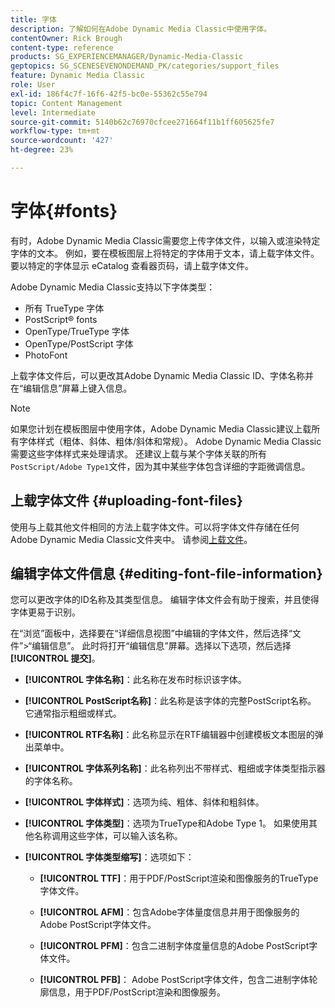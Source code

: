 ```yaml
---
title: 字体
description: 了解如何在Adobe Dynamic Media Classic中使用字体。
contentOwner: Rick Brough
content-type: reference
products: SG_EXPERIENCEMANAGER/Dynamic-Media-Classic
geptopics: SG_SCENESEVENONDEMAND_PK/categories/support_files
feature: Dynamic Media Classic
role: User
exl-id: 186f4c7f-16f6-42f5-bc0e-55362c55e794
topic: Content Management
level: Intermediate
source-git-commit: 5140b62c76970cfcee271664f11b1ff605625fe7
workflow-type: tm+mt
source-wordcount: '427'
ht-degree: 23%

---
```


# 字体{#fonts}

有时，Adobe Dynamic Media Classic需要您上传字体文件，以输入或渲染特定字体的文本。 例如，要在模板图层上将特定的字体用于文本，请上载字体文件。要以特定的字体显示 eCatalog 查看器页码，请上载字体文件。

Adobe Dynamic Media Classic支持以下字体类型：

* 所有 TrueType 字体
* PostScript® fonts
* OpenType/TrueType 字体
* OpenType/PostScript 字体
* PhotoFont

上载字体文件后，可以更改其Adobe Dynamic Media Classic ID、字体名称并在“编辑信息”屏幕上键入信息。

>[!NOTE]
>
>如果您计划在模板图层中使用字体，Adobe Dynamic Media Classic建议上载所有字体样式（粗体、斜体、粗体/斜体和常规）。 Adobe Dynamic Media Classic需要这些字体样式来处理请求。 还建议上载与某个字体关联的所有`PostScript/Adobe Type1`文件，因为其中某些字体包含详细的字距微调信息。

## 上载字体文件 {#uploading-font-files}

使用与上载其他文件相同的方法上载字体文件。可以将字体文件存储在任何Adobe Dynamic Media Classic文件夹中。 请参阅[上载文件](uploading-files.md#uploading_your_files)。

## 编辑字体文件信息 {#editing-font-file-information}

您可以更改字体的ID名称及其类型信息。 编辑字体文件会有助于搜索，并且使得字体更易于识别。

在“浏览”面板中，选择要在“详细信息视图”中编辑的字体文件，然后选择“文件”>“编辑信息”。 此时将打开“编辑信息”屏幕。选择以下选项，然后选择&#x200B;**[!UICONTROL 提交]**。

* **[!UICONTROL 字体名称]**：此名称在发布时标识该字体。

* **[!UICONTROL PostScript名称]**：此名称是该字体的完整PostScript名称。 它通常指示粗细或样式。

* **[!UICONTROL RTF名称]**：此名称显示在RTF编辑器中创建模板文本图层的弹出菜单中。

* **[!UICONTROL 字体系列名称]**：此名称列出不带样式、粗细或字体类型指示器的字体名称。

* **[!UICONTROL 字体样式]**：选项为纯、粗体、斜体和粗斜体。

* **[!UICONTROL 字体类型]**：选项为TrueType和Adobe Type 1。 如果使用其他名称调用这些字体，可以输入该名称。

* **[!UICONTROL 字体类型缩写]**：选项如下：

   * **[!UICONTROL TTF]**：用于PDF/PostScript渲染和图像服务的TrueType字体文件。

   * **[!UICONTROL AFM]**：包含Adobe字体量度信息并用于图像服务的Adobe PostScript字体文件。

   * **[!UICONTROL PFM]**：包含二进制字体度量信息的Adobe PostScript字体文件。

   * **[!UICONTROL PFB]**： Adobe PostScript字体文件，包含二进制字体轮廓信息，用于PDF/PostScript渲染和图像服务。
